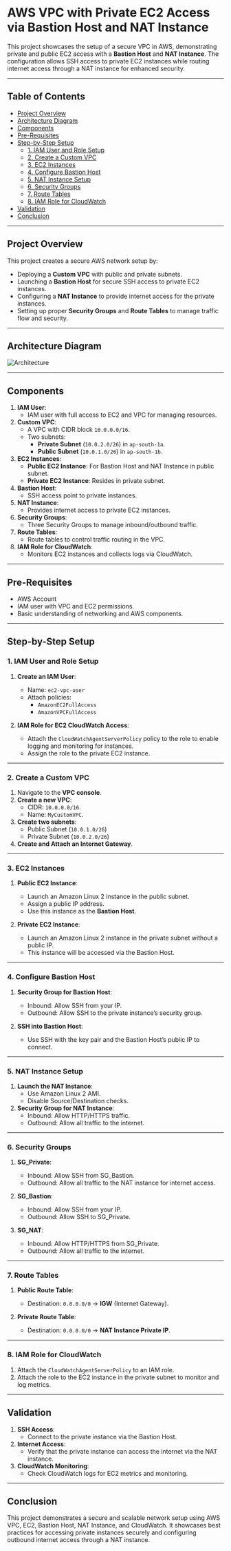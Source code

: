 # **AWS VPC with Private EC2 Access via Bastion Host and NAT Instance**

This project showcases the setup of a secure VPC in AWS, demonstrating private and public EC2 access with a **Bastion Host** and **NAT Instance**. The configuration allows SSH access to private EC2 instances while routing internet access through a NAT instance for enhanced security.

---

## **Table of Contents**

- [Project Overview](#project-overview)
- [Architecture Diagram](#architecture-diagram)
- [Components](#components)
- [Pre-Requisites](#pre-requisites)
- [Step-by-Step Setup](#step-by-step-setup)
  - [1. IAM User and Role Setup](#1-iam-user-and-role-setup)
  - [2. Create a Custom VPC](#2-create-a-custom-vpc)
  - [3. EC2 Instances](#3-ec2-instances)
  - [4. Configure Bastion Host](#4-configure-bastion-host)
  - [5. NAT Instance Setup](#5-nat-instance-setup)
  - [6. Security Groups](#6-security-groups)
  - [7. Route Tables](#7-route-tables)
  - [8. IAM Role for CloudWatch](#8-iam-role-for-cloudwatch)
- [Validation](#validation)
- [Conclusion](#conclusion)

---

## **Project Overview**

This project creates a secure AWS network setup by:
- Deploying a **Custom VPC** with public and private subnets.
- Launching a **Bastion Host** for secure SSH access to private EC2 instances.
- Configuring a **NAT Instance** to provide internet access for the private instances.
- Setting up proper **Security Groups** and **Route Tables** to manage traffic flow and security.

---

## **Architecture Diagram**

![Architecture](https://github.com/user-attachments/assets/ec94184d-5699-410c-9ed3-dcb032f1316d)

---

## **Components**

1. **IAM User**:
   - IAM user with full access to EC2 and VPC for managing resources.
2. **Custom VPC**:
   - A VPC with CIDR block `10.0.0.0/16`.
   - Two subnets: 
     - **Private Subnet** (`10.0.2.0/26`) in `ap-south-1a`.
     - **Public Subnet** (`10.0.1.0/26`) in `ap-south-1b`.
3. **EC2 Instances**:
   - **Public EC2 Instance**: For Bastion Host and NAT Instance in public subnet.
   - **Private EC2 Instance**: Resides in private subnet.
4. **Bastion Host**:
   - SSH access point to private instances.
5. **NAT Instance**:
   - Provides internet access to private EC2 instances.
6. **Security Groups**:
   - Three Security Groups to manage inbound/outbound traffic.
7. **Route Tables**:
   - Route tables to control traffic routing in the VPC.
8. **IAM Role for CloudWatch**:
   - Monitors EC2 instances and collects logs via CloudWatch.

---

## **Pre-Requisites**

- AWS Account
- IAM user with VPC and EC2 permissions.
- Basic understanding of networking and AWS components.

---

## **Step-by-Step Setup**

### **1. IAM User and Role Setup**

1. **Create an IAM User**:
   - Name: `ec2-vpc-user`
   - Attach policies:
     - `AmazonEC2FullAccess`
     - `AmazonVPCFullAccess`

2. **IAM Role for EC2 CloudWatch Access**:
   - Attach the `CloudWatchAgentServerPolicy` policy to the role to enable logging and monitoring for instances.
   - Assign the role to the private EC2 instance.

---

### **2. Create a Custom VPC**

1. Navigate to the **VPC console**.
2. **Create a new VPC**:
   - CIDR: `10.0.0.0/16`.
   - Name: `MyCustomVPC`.
3. **Create two subnets**:
   - Public Subnet (`10.0.1.0/26`)
   - Private Subnet (`10.0.2.0/26`)
4. **Create and Attach an Internet Gateway**.

---

### **3. EC2 Instances**

1. **Public EC2 Instance**:
   - Launch an Amazon Linux 2 instance in the public subnet.
   - Assign a public IP address.
   - Use this instance as the **Bastion Host**.
   
2. **Private EC2 Instance**:
   - Launch an Amazon Linux 2 instance in the private subnet without a public IP.
   - This instance will be accessed via the Bastion Host.

---

### **4. Configure Bastion Host**

1. **Security Group for Bastion Host**:
   - Inbound: Allow SSH from your IP.
   - Outbound: Allow SSH to the private instance’s security group.
   
2. **SSH into Bastion Host**:
   - Use SSH with the key pair and the Bastion Host’s public IP to connect.

---

### **5. NAT Instance Setup**

1. **Launch the NAT Instance**:
   - Use Amazon Linux 2 AMI.
   - Disable Source/Destination checks.
2. **Security Group for NAT Instance**:
   - Inbound: Allow HTTP/HTTPS traffic.
   - Outbound: Allow all traffic to the internet.

---

### **6. Security Groups**

1. **SG_Private**:
   - Inbound: Allow SSH from SG_Bastion.
   - Outbound: Allow all traffic to the NAT instance for internet access.

2. **SG_Bastion**:
   - Inbound: Allow SSH from your IP.
   - Outbound: Allow SSH to SG_Private.

3. **SG_NAT**:
   - Inbound: Allow HTTP/HTTPS from SG_Private.
   - Outbound: Allow all traffic to the internet.

---

### **7. Route Tables**

1. **Public Route Table**:
   - Destination: `0.0.0.0/0` → **IGW** (Internet Gateway).

2. **Private Route Table**:
   - Destination: `0.0.0.0/0` → **NAT Instance Private IP**.

---

### **8. IAM Role for CloudWatch**

1. Attach the `CloudWatchAgentServerPolicy` to an IAM role.
2. Attach the role to the EC2 instance in the private subnet to monitor and log metrics.

---

## **Validation**

1. **SSH Access**:
   - Connect to the private instance via the Bastion Host.
2. **Internet Access**:
   - Verify that the private instance can access the internet via the NAT instance.
3. **CloudWatch Monitoring**:
   - Check CloudWatch logs for EC2 metrics and monitoring.

---

## **Conclusion**

This project demonstrates a secure and scalable network setup using AWS VPC, EC2, Bastion Host, NAT Instance, and CloudWatch. It showcases best practices for accessing private instances securely and configuring outbound internet access through a NAT instance.
